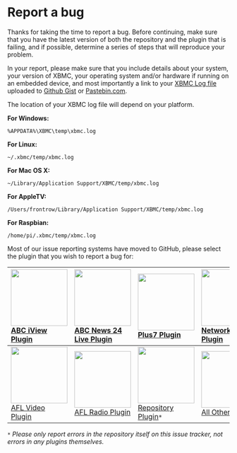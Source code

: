 # Report a bug #

Thanks for taking the time to report a bug. Before continuing, make sure that you have the latest version of both the repository and the plugin that is failing, and if possible, determine a series of steps that will reproduce your problem.

In your report, please make sure that you include details about your system, your version of XBMC, your operating system and/or hardware if running on an embedded device, and most importantly a link to your [XBMC Log file](http://wiki.xbmc.org/index.php?title=Log_file) uploaded to [Github Gist](https://gist.github.com/) or [Pastebin.com](http://pastebin.com).

The location of your XBMC log file will depend on your platform.

**For Windows:**

```
%APPDATA%\XBMC\temp\xbmc.log
```

**For Linux:**

```
~/.xbmc/temp/xbmc.log
```

**For Mac OS X:**

```
~/Library/Application Support/XBMC/temp/xbmc.log
```

**For AppleTV:**

```
/Users/frontrow/Library/Application Support/XBMC/temp/xbmc.log
```

**For Raspbian:**

```
/home/pi/.xbmc/temp/xbmc.log
```

Most of our issue reporting systems have moved to GitHub, please select the plugin that you wish to report a bug for:

|<a href='https://github.com/andybotting/xbmc-addon-abc-iview/issues/new'><img src='https://raw.github.com/xbmc-catchuptv-au/repo/master/plugin.video.abc_iview/icon.png' width='128' /></a><br />[ABC iView Plugin](https://github.com/andybotting/xbmc-addon-abc-iview/issues/new) | <a href='https://github.com/xbmc-catchuptv-au/plugin.video.live.au.abc_news24/issues/new'><img src='https://raw.github.com/xbmc-catchuptv-au/repo/master/plugin.video.live.au.abc_news24/icon.png' width='128' /></a><br /> [ABC News 24 Live Plugin](https://github.com/xbmc-catchuptv-au/plugin.video.live.au.abc_news24/issues/new) | <a href='https://github.com/andybotting/xbmc-addon-plus7/issues/new'><img src='https://raw.github.com/xbmc-catchuptv-au/repo/master/plugin.video.plus7/icon.png' width='128' /></a><br /> [Plus7 Plugin](https://github.com/andybotting/xbmc-addon-plus7/issues/new) | <a href='https://github.com/xbmc-catchuptv-au/plugin.video.catchuptv.au.ten/issues/new'><img src='https://raw.github.com/xbmc-catchuptv-au/repo/master/plugin.video.catchuptv.au.ten/icon.png' width='128' /></a><br /> [Network Ten Plugin](https://github.com/xbmc-catchuptv-au/plugin.video.catchuptv.au.ten/issues/new) |
|:-----------------------------------------------------------------------------------------------------------------------------------------------------------------------------------------------------------------------------------------------------------------------------------|:---------------------------------------------------------------------------------------------------------------------------------------------------------------------------------------------------------------------------------------------------------------------------------------------------------------------------------------|:---------------------------------------------------------------------------------------------------------------------------------------------------------------------------------------------------------------------------------------------------------------------|:----------------------------------------------------------------------------------------------------------------------------------------------------------------------------------------------------------------------------------------------------------------------------------------------------------------------------|
| <a href='https://github.com/andybotting/xbmc-addon-afl-video/issues/new'><img src='https://raw.github.com/xbmc-catchuptv-au/repo/master/plugin.audio.afl-radio/icon.png' width='128' /></a><br /> [AFL Video Plugin](https://github.com/andybotting/xbmc-addon-afl-video/issues/new) | <a href='https://github.com/andybotting/xbmc-addon-afl-radio/issues/new'><img src='https://raw.github.com/xbmc-catchuptv-au/repo/master/plugin.video.afl-video/icon.png' width='128' /></a><br /> [AFL Radio Plugin](https://github.com/andybotting/xbmc-addon-afl-radio/issues/new) | <a href='https://github.com/xbmc-catchuptv-au/repo/issues/new'><img src='https://github.com/xbmc-catchuptv-au/repo/blob/master/repository.googlecode.xbmc-catchuptv-au/icon.png?raw=true' width='128' /></a><br /> [Repository Plugin](https://github.com/xbmc-catchuptv-au/repo/issues/new)`*`| <a href='https://code.google.com/p/xbmc-catchuptv-au/issues/entry'><img src='https://github.com/xbmc-catchuptv-au/repo/blob/master/repository.googlecode.xbmc-catchuptv-au/icon.png?raw=true' width='128' /></a><br /> [All Other Plugins](https://code.google.com/p/xbmc-catchuptv-au/issues/entry)|

`*` _Please only report errors in the repository itself on this issue tracker, not errors in any plugins themselves._